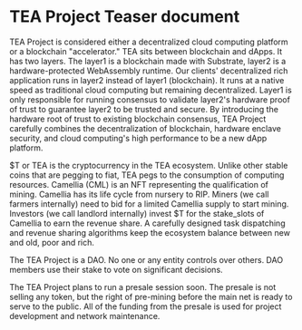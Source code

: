 # TEA Project Teaser document


TEA Project is considered either a decentralized cloud computing platform or a blockchain "accelerator." 
TEA sits between blockchain and dApps. It has two layers. The layer1 is a blockchain made with Substrate, layer2 is a hardware-protected WebAssembly runtime. Our clients' decentralized rich application runs in layer2 instead of layer1 (blockchain). It runs at a native speed as traditional cloud computing but remaining decentralized. Layer1 is only responsible for running consensus to validate layer2's hardware proof of trust to guarantee layer2 to be trusted and secure. By introducing the hardware root of trust to existing blockchain consensus, TEA Project carefully combines the decentralization of blockchain, hardware enclave security, and cloud computing's high performance to be a new dApp platform. 

$T or TEA is the cryptocurrency in the TEA ecosystem. Unlike other stable coins that are pegging to fiat, TEA pegs to the consumption of computing resources. Camellia (CML) is an NFT representing the qualification of mining. Camellia has its life cycle from nursery to RIP. Miners (we call farmers internally) need to bid for a limited Camellia supply to start mining. Investors (we call landlord internally) invest $T for the stake_slots of Camellia to earn the revenue share. A carefully designed task dispatching and revenue sharing algorithms keep the ecosystem balance between new and old, poor and rich. 

The TEA Project is a DAO. No one or any entity controls over others. DAO members use their stake to vote on significant decisions.

The TEA Project plans to run a presale session soon. The presale is not selling any token, but the right of pre-mining before the main net is ready to serve to the public.  All of the funding from the presale is used for project development and network maintenance. 
